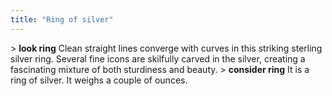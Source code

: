 ```yaml
---
title: "Ring of silver"
---
```


\> **look ring**
Clean straight lines converge with curves in this striking sterling
silver
ring. Several fine icons are skilfully carved in the silver, creating
a
fascinating mixture of both sturdiness and beauty.
\> **consider ring**
It is a ring of silver.
It weighs a couple of ounces.